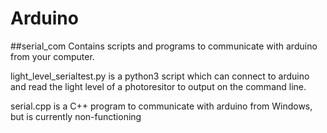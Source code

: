 # Arduino

##serial_com
Contains scripts and programs to communicate with arduino from your computer.

light_level_serialtest.py is a python3 script which can connect to arduino and read the light level of a photoresitor to output on the command line.

serial.cpp is a C++ program to communicate with arduino from Windows, but is currently non-functioning
